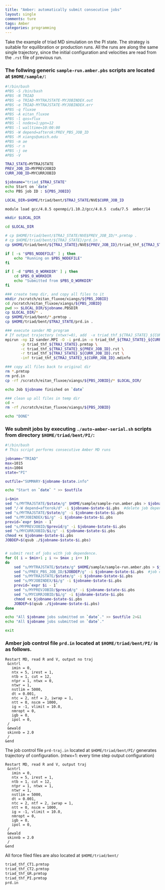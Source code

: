 ```yaml
---
title: "Amber: automatically submit consecutive jobs"
layout: single
comments: ture 
tags: Amber 
categories: programming 
---
```



Take the example of triad MD simulation on the PI state. The strategy is suitable for equilibration or production runs. All the runs are along the same single trajectory, since the initial configuration and velocities are read from the `.rst` file of previous run.

### The follwing generic `sample-run.amber.pbs` scripts are located at `$HOME/sample/`:

```bash
#!/bin/bash
#PBS -S /bin/bash
#PBS -N TRIAD
#PBS -o TRIAD-MYTRAJSTATE-MYJOBINDEX.out
#PBS -e TRIAD-MYTRAJSTATE-MYJOBINDEX.err
#PBS -q fluxoe
#PBS -A eitan_fluxoe
#PBS -l qos=flux
#PBS -l nodes=1:ppn=12
#PBS -l walltime=10:00:00
#PBS -W depend=afterok:PREV_PBS_JOB_ID
#PBS -M xiangs@umich.edu
#PBS -m ae
#PBS -r n
#PBS -j oe
#PBS -V

TRAJ_STATE=MYTRAJSTATE
PREV_JOB_ID=MYPREVJOBID
CURR_JOB_ID=MYCURRJOBID

$jobname="triad_$TRAJ_STATE"
echo Start on `date`
echo PBS job ID : ${PBS_JOBID}

LOCAL_DIR=$HOME/triad/bent/$TRAJ_STATE/NVE$CURR_JOB_ID

module load gcc/4.8.5 openmpi/1.10.2/gcc/4.8.5  cuda/7.5  amber/14

mkdir $LOCAL_DIR

cd $LOCAL_DIR

# cp $HOME/triad/bent/$TRAJ_STATE/NVE$PREV_JOB_ID/*.prmtop .
# cp $HOME/triad/bent/${TRAJ_STATE}/prd.in .
cp $HOME/triad/bent/${TRAJ_STATE}/NVE${PREV_JOB_ID}/triad_thf_${TRAJ_STATE}_${PREV_JOB_ID}.rst .

if [ -s "$PBS_NODEFILE" ] ; then
    echo "Running on $PBS_NODEFILE"
fi

if [ -d "$PBS_O_WORKDIR" ] ; then
    cd $PBS_O_WORKDIR
    echo "Submitted from $PBS_O_WORKDIR"
fi

### create temp dir, and copy all files to it
mkdir /scratch/eitan_fluxoe/xiangs/${PBS_JOBID}
cd /scratch/eitan_fluxoe/xiangs/${PBS_JOBID}
pwd >> $LOCAL_DIR/$jobname.PBSDIR
cp $LOCAL_DIR/* . 
cp $HOME/triad/bent/*.prmtop .
cp $HOME/triad/bent/$TRAJ_STATE/prd.in .

### execute sander MD program
# If output trajectory (ntwx!=0), add  -x triad_thf_${TRAJ_STATE}_${CURR_JOB_ID}.mdcrd
mpirun -np 12 sander.MPI -O -i prd.in -o triad_thf_${TRAJ_STATE}_${CURR_JOB_ID}.out \
       -p triad_thf_${TRAJ_STATE}.prmtop \
       -c triad_thf_${TRAJ_STATE}_${PREV_JOB_ID}.rst \
       -r triad_thf_${TRAJ_STATE}_${CURR_JOB_ID}.rst \
       -inf triad_thf_${TRAJ_STATE}_${CURR_JOB_ID}.mdinfo

### copy all files back to original dir
rm *.prmtop
rm prd.in
cp -rf /scratch/eitan_fluxoe/xiangs/${PBS_JOBID}/* $LOCAL_DIR/

echo Job $jobname finished on `date`

### clean up all files in temp dir
cd ~
rm -rf /scratch/eitan_fluxoe/xiangs/${PBS_JOBID}

echo "DONE"
```



### We submit jobs by executing `./auto-amber-serial.sh` scripts from directory `$HOME/triad/bent/PI/`:

```bash
#!/bin/bash
# This script performs consecutive Amber MD runs

jobname="TRIAD"
max=1015
min=1004
state="PI"

outfile="SUMMARY-$jobname-$state.info"

echo "Start on `date` " >> $outfile

i=$min
sed "s/MYTRAJSTATE/$state/g" $HOME/sample/sample-run.amber.pbs > $jobname-$state-$i.pbs
sed "/-W depend=afterok/d" -i $jobname-$state-$i.pbs  #delete job dependence of first job
sed "s/MYTRAJSTATE/$state/g" -i $jobname-$state-$i.pbs
sed "s/MYJOBINDEX/$i/g" -i $jobname-$state-$i.pbs
previd=`expr $min - 1`
sed "s/MYPREVJOBID/$previd/g" -i $jobname-$state-$i.pbs
sed "s/MYCURRJOBID/$i/g" -i $jobname-$state-$i.pbs
chmod +x $jobname-$state-$i.pbs
JOBDEP=$(qsub ./$jobname-$state-$i.pbs) 


# submit rest of jobs with job dependence.
for (( i = $min+1 ; i <= $max ; i++ ))
do
    sed "s/MYTRAJSTATE/$state/g" $HOME/sample/sample-run.amber.pbs > $jobname-$state-$i.pbs
    sed "s/PREV_PBS_JOB_ID/$JOBDEP/g" -i $jobname-$state-$i.pbs  #job dependence
    sed "s/MYTRAJSTATE/$state/g" -i $jobname-$state-$i.pbs
    sed "s/MYJOBINDEX/$i/g" -i $jobname-$state-$i.pbs
    previd=`expr $i - 1`
    sed "s/MYPREVJOBID/$previd/g" -i $jobname-$state-$i.pbs
    sed "s/MYCURRJOBID/$i/g" -i $jobname-$state-$i.pbs
    chmod +x $jobname-$state-$i.pbs
    JOBDEP=$(qsub ./$jobname-$state-$i.pbs)
done

echo "All $jobname jobs submitted on `date`." >> $outfile 2>&1
echo "All $jobname jobs submitted on `date`." 

exit

```


### Amber job control file `prd.in` located at `$HOME/triad/bent/PI/` is as follows.

```
Restart MD, read R and V, output no traj
 &cntrl
   imin = 0, 
   ntx = 5, irest = 1,
   ntb = 1, cut = 12,
   ntpr = 1, ntwx = 0, 
   ntwr = 1,
   nstlim = 5000, 
   dt = 0.001,
   ntc = 2, ntf = 2, iwrap = 1,
   ntt = 0, nscm = 1000,
   ig = -1, vlimit = 10.0,
   nmropt = 0,
   igb = 0,
   ipol = 0,
 /
 &ewald
 skinnb = 2.0
 /
&end
```


The job control file `prd-traj.in` located at `$HOME/triad/bent/PI/` generates trajectory of configuration. (ntwx=1: every time step output configuration)


```
Restart MD, read R and V, output traj
 &cntrl
   imin = 0, 
   ntx = 5, irest = 1,
   ntb = 1, cut = 12,
   ntpr = 1, ntwx = 1, 
   ntwr = 1,
   nstlim = 5000, 
   dt = 0.001,
   ntc = 2, ntf = 2, iwrap = 1,
   ntt = 0, nscm = 1000,
   ig = -1, vlimit = 10.0,
   nmropt = 0,
   igb = 0,
   ipol = 0,
 /
 &ewald
 skinnb = 2.0
 /
&end
```



All force filed files are also located at `$HOME/triad/bent/`

```bash
triad_thf_CT1.prmtop  
triad_thf_CT2.prmtop  
triad_thf_GR.prmtop  
triad_thf_PI.prmtop
prd.in
```
